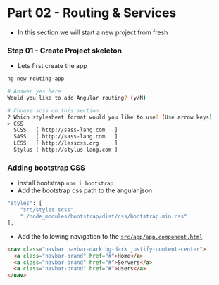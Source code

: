 # Part 02 - Routing & Services

- In this section we will start a new project from fresh

### Step 01 - Create Project skeleton
- Lets first create the app
```sh
ng new routing-app

# Answer yes here
Would you like to add Angular routing? (y/N)

# Choose scss on this section
? Which stylesheet format would you like to use? (Use arrow keys)
> CSS
  SCSS   [ http://sass-lang.com   ]
  SASS   [ http://sass-lang.com   ]
  LESS   [ http://lesscss.org     ]
  Stylus [ http://stylus-lang.com ]
```

### Adding bootstrap CSS
- install bootstrap `npm i bootstrap`
- Add the bootstrap css path to the angular.json
```sh 
"styles": [
    "src/styles.scss",
    "./node_modules/bootstrap/dist/css/bootstrap.min.css"
],
```

- Add the following navigation to the [`src/app/app.component.html`](src/app/app.component.html)
```html
<nav class="navbar navbar-dark bg-dark justify-content-center">
  <a class="navbar-brand" href="#">Home</a>
  <a class="navbar-brand" href="#">Servers</a>
  <a class="navbar-brand" href="#">Users</a>
</nav>
```